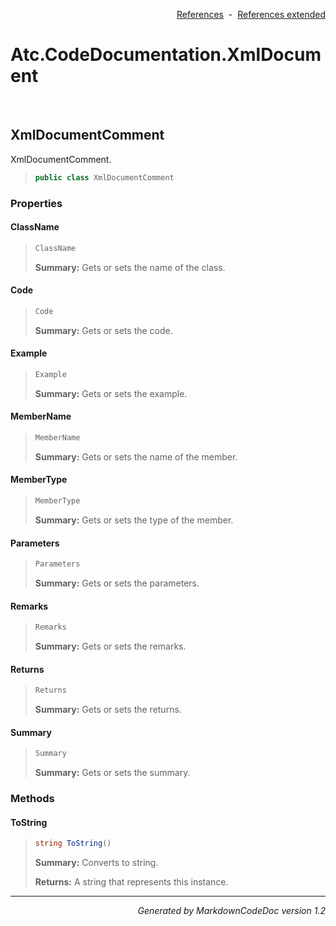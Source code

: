 <div style='text-align: right'>

[References](Index.md)&nbsp;&nbsp;-&nbsp;&nbsp;[References extended](IndexExtended.md)
</div>

# Atc.CodeDocumentation.XmlDocument

<br />

## XmlDocumentComment
XmlDocumentComment.

>```csharp
>public class XmlDocumentComment
>```

### Properties

#### ClassName
>```csharp
>ClassName
>```
><b>Summary:</b> Gets or sets the name of the class.
#### Code
>```csharp
>Code
>```
><b>Summary:</b> Gets or sets the code.
#### Example
>```csharp
>Example
>```
><b>Summary:</b> Gets or sets the example.
#### MemberName
>```csharp
>MemberName
>```
><b>Summary:</b> Gets or sets the name of the member.
#### MemberType
>```csharp
>MemberType
>```
><b>Summary:</b> Gets or sets the type of the member.
#### Parameters
>```csharp
>Parameters
>```
><b>Summary:</b> Gets or sets the parameters.
#### Remarks
>```csharp
>Remarks
>```
><b>Summary:</b> Gets or sets the remarks.
#### Returns
>```csharp
>Returns
>```
><b>Summary:</b> Gets or sets the returns.
#### Summary
>```csharp
>Summary
>```
><b>Summary:</b> Gets or sets the summary.
### Methods

#### ToString
>```csharp
>string ToString()
>```
><b>Summary:</b> Converts to string.
>
><b>Returns:</b> A string that represents this instance.
<hr /><div style='text-align: right'><i>Generated by MarkdownCodeDoc version 1.2</i></div>
